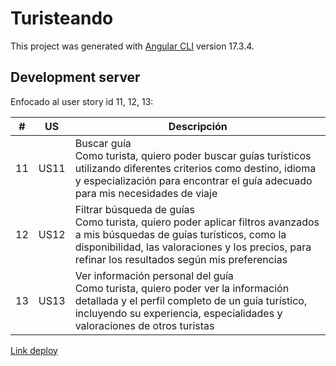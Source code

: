 # Turisteando

This project was generated with [Angular CLI](https://github.com/angular/angular-cli) version 17.3.4.

## Development server
Enfocado al user story id 11, 12, 13:

| #   | US    | Descripción                                                                                                                  |
| --- | ----- | ---------------------------------------------------------------------------------------------------------------------------- |
| 11  | US11  | Buscar guía<br>Como turista, quiero poder buscar guías turísticos utilizando diferentes criterios como destino, idioma y especialización para encontrar el guía adecuado para mis necesidades de viaje |
| 12  | US12  | Filtrar búsqueda de guías<br>Como turista, quiero poder aplicar filtros avanzados a mis búsquedas de guías turísticos, como la disponibilidad, las valoraciones y los precios, para refinar los resultados según mis preferencias |
| 13  | US13  | Ver información personal del guía<br>Como turista, quiero poder ver la información detallada y el perfil completo de un guía turístico, incluyendo su experiencia, especialidades y valoraciones de otros turistas |

[Link deploy](https://turisteando-f2-g3.web.app)
